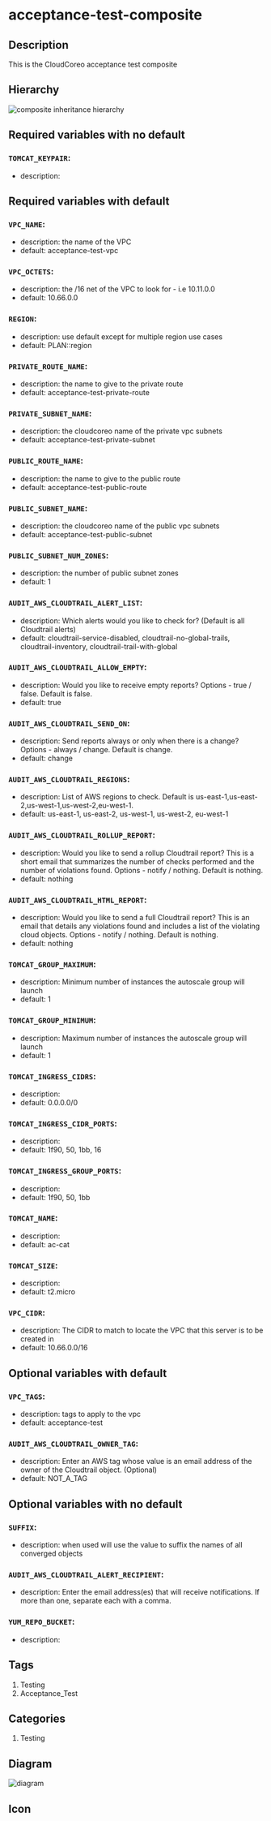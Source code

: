acceptance-test-composite
============================


## Description
This is the CloudCoreo acceptance test composite


## Hierarchy
![composite inheritance hierarchy](https://raw.githubusercontent.com/CloudCoreo/acceptance-test-composite/master/images/hierarchy.png "composite inheritance hierarchy")



## Required variables with no default

### `TOMCAT_KEYPAIR`:
  * description: 


## Required variables with default

### `VPC_NAME`:
  * description: the name of the VPC
  * default: acceptance-test-vpc


### `VPC_OCTETS`:
  * description: the /16 net of the VPC to look for - i.e 10.11.0.0
  * default: 10.66.0.0


### `REGION`:
  * description: use default except for multiple region use cases
  * default: PLAN::region

### `PRIVATE_ROUTE_NAME`:
  * description: the name to give to the private route
  * default: acceptance-test-private-route


### `PRIVATE_SUBNET_NAME`:
  * description: the cloudcoreo name of the private vpc subnets
  * default: acceptance-test-private-subnet


### `PUBLIC_ROUTE_NAME`:
  * description: the name to give to the public route
  * default: acceptance-test-public-route


### `PUBLIC_SUBNET_NAME`:
  * description: the cloudcoreo name of the public vpc subnets
  * default: acceptance-test-public-subnet


### `PUBLIC_SUBNET_NUM_ZONES`:
  * description: the number of public subnet zones
  * default: 1

### `AUDIT_AWS_CLOUDTRAIL_ALERT_LIST`:
  * description: Which alerts would you like to check for? (Default is all Cloudtrail alerts)
  * default: cloudtrail-service-disabled, cloudtrail-no-global-trails, cloudtrail-inventory, cloudtrail-trail-with-global

### `AUDIT_AWS_CLOUDTRAIL_ALLOW_EMPTY`:
  * description: Would you like to receive empty reports? Options - true / false. Default is false.
  * default: true

### `AUDIT_AWS_CLOUDTRAIL_SEND_ON`:
  * description: Send reports always or only when there is a change? Options - always / change. Default is change.
  * default: change

### `AUDIT_AWS_CLOUDTRAIL_REGIONS`:
  * description: List of AWS regions to check. Default is us-east-1,us-east-2,us-west-1,us-west-2,eu-west-1.
  * default: us-east-1, us-east-2, us-west-1, us-west-2, eu-west-1

### `AUDIT_AWS_CLOUDTRAIL_ROLLUP_REPORT`:
  * description: Would you like to send a rollup Cloudtrail report? This is a short email that summarizes the number of checks performed and the number of violations found. Options - notify / nothing. Default is nothing.
  * default: nothing

### `AUDIT_AWS_CLOUDTRAIL_HTML_REPORT`:
  * description: Would you like to send a full Cloudtrail report? This is an email that details any violations found and includes a list of the violating cloud objects. Options - notify / nothing. Default is nothing.
  * default: nothing

### `TOMCAT_GROUP_MAXIMUM`:
  * description: Minimum number of instances the autoscale group will launch
  * default: 1

### `TOMCAT_GROUP_MINIMUM`:
  * description: Maximum number of instances the autoscale group will launch
  * default: 1

### `TOMCAT_INGRESS_CIDRS`:
  * description: 
  * default: 0.0.0.0/0

### `TOMCAT_INGRESS_CIDR_PORTS`:
  * description: 
  * default: 1f90, 50, 1bb, 16

### `TOMCAT_INGRESS_GROUP_PORTS`:
  * description: 
  * default: 1f90, 50, 1bb

### `TOMCAT_NAME`:
  * description: 
  * default: ac-cat


### `TOMCAT_SIZE`:
  * description: 
  * default: t2.micro


### `VPC_CIDR`:
  * description: The CIDR to match to locate the VPC that this server is to be created in
  * default: 10.66.0.0/16


## Optional variables with default

### `VPC_TAGS`:
  * description: tags to apply to the vpc
  * default: acceptance-test

### `AUDIT_AWS_CLOUDTRAIL_OWNER_TAG`:
  * description: Enter an AWS tag whose value is an email address of the owner of the Cloudtrail object. (Optional)
  * default: NOT_A_TAG


## Optional variables with no default

### `SUFFIX`:
  * description: when used will use the value to suffix the names of all converged objects

### `AUDIT_AWS_CLOUDTRAIL_ALERT_RECIPIENT`:
  * description: Enter the email address(es) that will receive notifications. If more than one, separate each with a comma.

### `YUM_REPO_BUCKET`:
  * description: 

## Tags
1. Testing
1. Acceptance_Test


## Categories
1. Testing



## Diagram
![diagram](https://raw.githubusercontent.com/CloudCoreo/acceptance-test-composite/master/images/diagram.png "diagram")


## Icon



